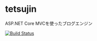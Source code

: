 tetsujin
========

ASP.NET Core MVCを使ったブログエンジン

[![Build Status](https://travis-ci.org/hMatoba/tetsujin.svg?branch=master)](https://travis-ci.org/hMatoba/tetsujin)
